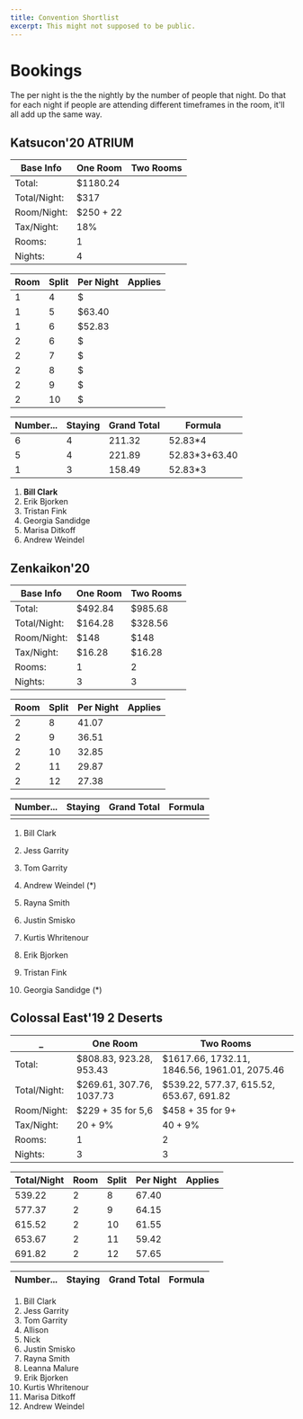 ```yaml
---
title: Convention Shortlist
excerpt: This might not supposed to be public.
---
```


<!-- # Circuit List 

Month | Name                          |Going | Length | Days
------|-------------------------------|------|--------|-----
Jan   | Kotoricon                     |X     | 2      | F-Sa
Jan   | Cosplay Ice Skating           |      | 1      | Sat
Jan   | Magfest                       |      | 4      | ?
Feb   | Katsucon                      |X     | 3      | Th-M
Mar   | Zenkaikon                     |X     | 3      | Th-S
Apr   | Kogaracon                     |X     | 1      | Sa
Apr   | Sakura Sunday                 |X     | 1      | Sun
Apr   | Anime Boston                  |      | 3      | ?
Apr   | Castle Point Anime Convention |      | 2      | Sat
May   | Geekdom                       |?     | 3      | F-S
Jun   | AnimeNext                     |X     | 3      | Th-S
Jul   | Connecticon                   |      | 3      | ?
?     | We Rise Mag Beach Shoot       |      | 1      | Sat
Jul   | Otakon                        |X     | 3      | Th-S
Sep   | Colossalcon East              |X     | 3      | Th-S
Nov   | AnimeNYC                      |X     | 3      | Sat?
?     | Cosplay Roller Skating        |      | 1      | ?
Dec   | Konkon Xmas                   |      | 1      | Sat

## My Circuit

Con    | Badge | Hotel | Count
-------|-------|-------|------
Kotori |       |       | -
Katsu  | N     | Y     | 10
Zenkai | N     | N     | 12
Next   | Y     | Y     | 12
Ota    |       | Y     | 
CCE    |       | Y     | 
ANYC   | Y     | Y     |  -->

# Bookings

The per night is the the nightly by the number of people that night. Do that for each night if people are attending different timeframes in the room, it'll all add up the same way.

## Katsucon'20 ATRIUM

Base Info    | One Room  | Two Rooms
-------------|-----------|-----------
Total:       | $1180.24  | 
Total/Night: | $317      | 
Room/Night:  | $250 + 22 | 
Tax/Night:   | 18%       | 
Rooms:       | 1         | 
Nights:      | 4         | 

Room | Split | Per Night | Applies
-----|-------|-----------|--------
1    | 4     | $         |
1    | 5     | $63.40    |
1    | 6     | $52.83    |
2    | 6     | $         |
2    | 7     | $         |
2    | 8     | $         |
2    | 9     | $         |
2    | 10    | $         |

Number... | Staying | Grand Total | Formula
----------|---------|-------------|----------
6         | 4       | 211.32      | 52.83*4 
5         | 4       | 221.89      | 52.83*3+63.40
1         | 3       | 158.49      | 52.83*3

1. **Bill Clark**
2. Erik Bjorken
3. Tristan Fink
4. Georgia Sandidge
5. Marisa Ditkoff
6. Andrew Weindel

## Zenkaikon'20

Base Info    | One Room | Two Rooms |
-------------|----------|-----------|
Total:       | $492.84  | $985.68   |
Total/Night: | $164.28  | $328.56   |
Room/Night:  | $148     | $148      |
Tax/Night:   | $16.28   | $16.28    |
Rooms:       | 1        | 2         |
Nights:      | 3        | 3         |

Room | Split | Per Night | Applies
-----|-------|-----------|--------
2    | 8     | 41.07     |
2    | 9     | 36.51     |
2    | 10    | 32.85     |
2    | 11    | 29.87     |
2    | 12    | 27.38     |

Number... | Staying | Grand Total | Formula
----------|---------|-------------|--------
          |         |             |

1. Bill Clark
2. Jess Garrity
3. Tom Garrity
4. Andrew Weindel (*)
5. Rayna Smith
6. Justin Smisko
7. Kurtis Whritenour
8. Erik Bjorken
9. Tristan Fink

10. Georgia Sandidge (*)



<!-- ## AnimeNext'19

Base Info    | One Room | Two Rooms
-------------|----------|-----------
Total:       | $749.55  | $1499.1
Total/Night: | $249.85  | $499.7
Room/Night:  | $219+1   | $438+2 // Occupant Tax, untaxed
Tax/Night:   | 13.63%   | 13.63%
Rooms:       | 1        | 2
Nights:      | 3        | 3

Room | Split | Per Night | Applies
-----|-------|-----------|--------
2    | 8     | 62.46     |
2    | 9     | 55.52     |
2    | 10    | 49.97     |
2    | 11    | 45.43     |
2    | 12    | 41.64     |

Number... | Staying  | Grand Total | Formula
----------|----------|-------------|--------
9         | 3 nights | 147         | 45.43*2+55.52
2         | 2 nights | 91          | 45.43*2


1. Bill Clark
2. Jess Garrity
3. Tom Garrity
4. Andrew Weindel
5. John G
6. Aaron Hill
7. Justin Smisko
8. Rayna Smith
9. Georgia Sandidge
10. Dave Cruz
11. Marisa Ditkoff
12. -->

<!-- ## Otakon'19

Base Info    | One Room | Two Rooms
-------------|----------|-----------
Total:       | $748.77  | 
Total/Night: | $249.44  | 
Room/Night:  | $217     | 
Tax/Night:   | 14.95%   | 
Rooms:       | 1        | 
Nights:      | 3        | 

Room | Split | Per Night | Applies
-----|-------|-----------|--------
1    | 4     | 62.25     |
1    | 5     | 49.80     |
1    | 6     | 41.50     |
1    | 7     | 35.57     |


Number... | Staying | Grand Total | Formula
----------|---------|-------------|--------------
6         | 3       | 118.57      | 41.50*2+35.57
1         | 1       | 35.57       | 35.57

1. Bill Clark
2. Jess Garrity
3. Tom Garrity
4. Kurtis Whritenour
5. Erik Bjorken
6. Andrew Weindel
7. Marisa Ditkoff -->


## Colossal East'19 2 Deserts

_            | One Room                         | Two Rooms
-------------|----------------------------------|--------
Total:       | $808.83, 923.28, 953.43          | $1617.66, 1732.11, 1846.56, 1961.01, 2075.46
Total/Night: | $269.61, 307.76, 1037.73         | $539.22, 577.37, 615.52, 653.67, 691.82
Room/Night:  | $229 + 35 for 5,6                | $458 + 35 for 9+
Tax/Night:   | 20 + 9%                          | 40 + 9%
Rooms:       | 1                                | 2
Nights:      | 3                                | 3

Total/Night | Room | Split | Per Night | Applies
------------|------|-------|-----------|--------
539.22      | 2    | 8     | 67.40     |
577.37      | 2    | 9     | 64.15     |
615.52      | 2    | 10    | 61.55     |
653.67      | 2    | 11    | 59.42     |
691.82      | 2    | 12    | 57.65     |

Number... | Staying | Grand Total | Formula
----------|---------|-------------|--------


1. Bill Clark
2. Jess Garrity
3. Tom Garrity
4. Allison 
5. Nick
6. Justin Smisko
7. Rayna Smith
8. Leanna Malure
9. Erik Bjorken
10. Kurtis Whritenour
11. Marisa Ditkoff
12. Andrew Weindel

